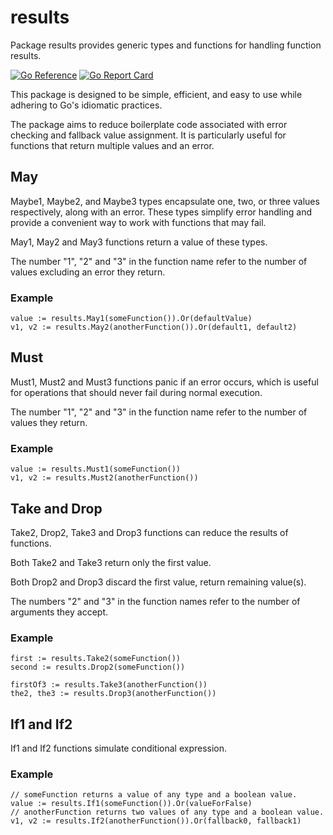 # results
Package results provides generic types and functions for handling function results.

[![Go Reference](https://pkg.go.dev/badge/github.com/goaux/results.svg)](https://pkg.go.dev/github.com/goaux/results)
[![Go Report Card](https://goreportcard.com/badge/github.com/goaux/results)](https://goreportcard.com/report/github.com/goaux/results)

This package is designed to be simple, efficient, and easy to use while
adhering to Go's idiomatic practices.

The package aims to reduce boilerplate code associated with error checking and
fallback value assignment. It is particularly useful for functions that return
multiple values and an error.

## May

Maybe1, Maybe2, and Maybe3 types encapsulate one, two, or three values
respectively, along with an error. These types simplify error handling and
provide a convenient way to work with functions that may fail.

May1, May2 and May3 functions return a value of these types.

The number "1", "2" and "3" in the function name refer to the number of values
excluding an error they return.

### Example

    value := results.May1(someFunction()).Or(defaultValue)
    v1, v2 := results.May2(anotherFunction()).Or(default1, default2)

## Must

Must1, Must2 and Must3 functions panic if an error occurs, which is useful for
operations that should never fail during normal execution.

The number "1", "2" and "3" in the function name refer to the number of values they return.

### Example

    value := results.Must1(someFunction())
    v1, v2 := results.Must2(anotherFunction())

## Take and Drop

Take2, Drop2, Take3 and Drop3 functions can reduce the results of functions.

Both Take2 and Take3 return only the first value.

Both Drop2 and Drop3 discard the first value, return remaining value(s).

The numbers "2" and "3" in the function names refer to the number of arguments they accept.

### Example

    first := results.Take2(someFunction())
    second := results.Drop2(someFunction())

    firstOf3 := results.Take3(anotherFunction())
    the2, the3 := results.Drop3(anotherFunction())

## If1 and If2

If1 and If2 functions simulate conditional expression.

### Example

    // someFunction returns a value of any type and a boolean value.
    value := results.If1(someFunction()).Or(valueForFalse)
    // anotherFunction returns two values of any type and a boolean value.
    v1, v2 := results.If2(anotherFunction()).Or(fallback0, fallback1)
